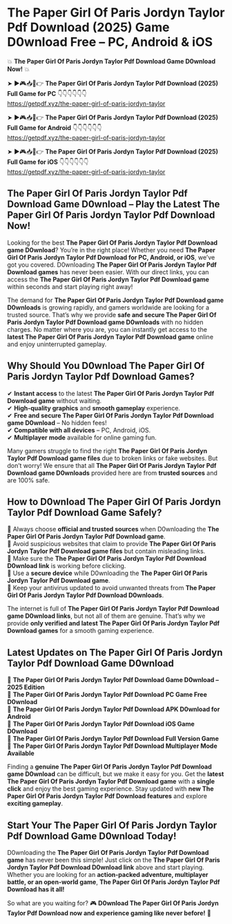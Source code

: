 # The Paper Girl Of Paris Jordyn Taylor Pdf Download (2025) Game D0wnload Free – PC, Android & iOS

💥 **The Paper Girl Of Paris Jordyn Taylor Pdf Download Game D0wnload Now!** 💥  

➤ ►🎮📥📱👉 **The Paper Girl Of Paris Jordyn Taylor Pdf Download (2025) Full Game for PC** 👇👇👇👇👇👇  
https://getpdf.xyz/the-paper-girl-of-paris-jordyn-taylor  

➤ ►🎮📥📱👉 **The Paper Girl Of Paris Jordyn Taylor Pdf Download (2025) Full Game for Android** 👇👇👇👇👇👇  
https://getpdf.xyz/the-paper-girl-of-paris-jordyn-taylor  

➤ ►🎮📥📱👉 **The Paper Girl Of Paris Jordyn Taylor Pdf Download (2025) Full Game for iOS** 👇👇👇👇👇👇  
https://getpdf.xyz/the-paper-girl-of-paris-jordyn-taylor  

## The Paper Girl Of Paris Jordyn Taylor Pdf Download Game D0wnload – Play the Latest The Paper Girl Of Paris Jordyn Taylor Pdf Download Now!

Looking for the best **The Paper Girl Of Paris Jordyn Taylor Pdf Download game D0wnload**? You’re in the right place! Whether you need **The Paper Girl Of Paris Jordyn Taylor Pdf Download for PC, Android, or iOS**, we’ve got you covered. D0wnloading **The Paper Girl Of Paris Jordyn Taylor Pdf Download games** has never been easier. With our direct links, you can access the **The Paper Girl Of Paris Jordyn Taylor Pdf Download game** within seconds and start playing right away!  

The demand for **The Paper Girl Of Paris Jordyn Taylor Pdf Download game D0wnloads** is growing rapidly, and gamers worldwide are looking for a trusted source. That’s why we provide **safe and secure The Paper Girl Of Paris Jordyn Taylor Pdf Download game D0wnloads** with no hidden charges. No matter where you are, you can instantly get access to the **latest The Paper Girl Of Paris Jordyn Taylor Pdf Download game** online and enjoy uninterrupted gameplay.  

## **Why Should You D0wnload The Paper Girl Of Paris Jordyn Taylor Pdf Download Games?**  

✔ **Instant access** to the latest **The Paper Girl Of Paris Jordyn Taylor Pdf Download game** without waiting.  
✔ **High-quality graphics** and **smooth gameplay** experience.  
✔ **Free and secure The Paper Girl Of Paris Jordyn Taylor Pdf Download game D0wnload** – No hidden fees!  
✔ **Compatible with all devices** – PC, Android, iOS.  
✔ **Multiplayer mode** available for online gaming fun.  

Many gamers struggle to find the right **The Paper Girl Of Paris Jordyn Taylor Pdf Download game files** due to broken links or fake websites. But don’t worry! We ensure that all **The Paper Girl Of Paris Jordyn Taylor Pdf Download game D0wnloads** provided here are from **trusted sources** and are 100% safe.  

## **How to D0wnload The Paper Girl Of Paris Jordyn Taylor Pdf Download Game Safely?**  

📌 Always choose **official and trusted sources** when D0wnloading the **The Paper Girl Of Paris Jordyn Taylor Pdf Download game**.  
📌 Avoid suspicious websites that claim to provide **The Paper Girl Of Paris Jordyn Taylor Pdf Download game files** but contain misleading links.  
📌 Make sure the **The Paper Girl Of Paris Jordyn Taylor Pdf Download D0wnload link** is working before clicking.  
📌 Use a **secure device** while D0wnloading the **The Paper Girl Of Paris Jordyn Taylor Pdf Download game**.  
📌 Keep your antivirus updated to avoid unwanted threats from **The Paper Girl Of Paris Jordyn Taylor Pdf Download D0wnloads**.  

The internet is full of **The Paper Girl Of Paris Jordyn Taylor Pdf Download game D0wnload links**, but not all of them are genuine. That’s why we provide **only verified and latest The Paper Girl Of Paris Jordyn Taylor Pdf Download games** for a smooth gaming experience.  

## **Latest Updates on The Paper Girl Of Paris Jordyn Taylor Pdf Download Game D0wnload**  

🔹 **The Paper Girl Of Paris Jordyn Taylor Pdf Download Game D0wnload – 2025 Edition**  
🔹 **The Paper Girl Of Paris Jordyn Taylor Pdf Download PC Game Free D0wnload**  
🔹 **The Paper Girl Of Paris Jordyn Taylor Pdf Download APK D0wnload for Android**  
🔹 **The Paper Girl Of Paris Jordyn Taylor Pdf Download iOS Game D0wnload**  
🔹 **The Paper Girl Of Paris Jordyn Taylor Pdf Download Full Version Game**  
🔹 **The Paper Girl Of Paris Jordyn Taylor Pdf Download Multiplayer Mode Available**  

Finding a **genuine The Paper Girl Of Paris Jordyn Taylor Pdf Download game D0wnload** can be difficult, but we make it easy for you. Get the **latest The Paper Girl Of Paris Jordyn Taylor Pdf Download game** with a **single click** and enjoy the best gaming experience. Stay updated with **new The Paper Girl Of Paris Jordyn Taylor Pdf Download features** and explore **exciting gameplay**.  

## **Start Your The Paper Girl Of Paris Jordyn Taylor Pdf Download Game D0wnload Today!**  

D0wnloading the **The Paper Girl Of Paris Jordyn Taylor Pdf Download game** has never been this simple! Just click on the **The Paper Girl Of Paris Jordyn Taylor Pdf Download D0wnload link** above and start playing. Whether you are looking for an **action-packed adventure, multiplayer battle, or an open-world game**, **The Paper Girl Of Paris Jordyn Taylor Pdf Download has it all!**  

So what are you waiting for? 🎮 **D0wnload The Paper Girl Of Paris Jordyn Taylor Pdf Download now and experience gaming like never before!** 🚀  